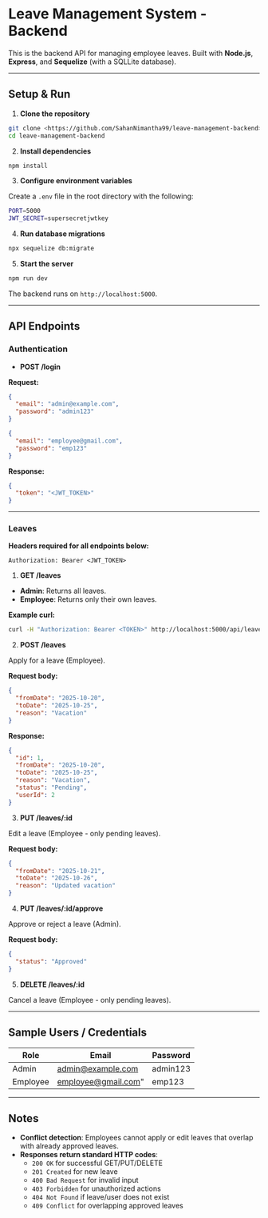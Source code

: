 # Leave Management System - Backend

This is the backend API for managing employee leaves. Built with **Node.js**, **Express**, and **Sequelize** (with a SQLLite database).

---

## **Setup & Run**

1. **Clone the repository**

```bash
git clone <https://github.com/SahanNimantha99/leave-management-backend>
cd leave-management-backend
```

2. **Install dependencies**

```bash
npm install
```

3. **Configure environment variables**

Create a `.env` file in the root directory with the following:

```bash
PORT=5000
JWT_SECRET=supersecretjwtkey
```

4. **Run database migrations**

```bash
npx sequelize db:migrate
```

5. **Start the server**

```bash
npm run dev
```

The backend runs on `http://localhost:5000`.

---

## **API Endpoints**

### **Authentication**

- **POST /login**

**Request:**

```json
{
  "email": "admin@example.com",
  "password": "admin123"
}
```
```json
{
  "email": "employee@gmail.com",
  "password": "emp123"
}
```

**Response:**

```json
{
  "token": "<JWT_TOKEN>"
}
```

---

### **Leaves**

**Headers required for all endpoints below:**
```
Authorization: Bearer <JWT_TOKEN>
```

1. **GET /leaves**

- **Admin**: Returns all leaves.
- **Employee**: Returns only their own leaves.

**Example curl:**

```bash
curl -H "Authorization: Bearer <TOKEN>" http://localhost:5000/api/leaves
```

2. **POST /leaves**

Apply for a leave (Employee).

**Request body:**

```json
{
  "fromDate": "2025-10-20",
  "toDate": "2025-10-25",
  "reason": "Vacation"
}
```

**Response:**

```json
{
  "id": 1,
  "fromDate": "2025-10-20",
  "toDate": "2025-10-25",
  "reason": "Vacation",
  "status": "Pending",
  "userId": 2
}
```

3. **PUT /leaves/:id**

Edit a leave (Employee - only pending leaves).

**Request body:**

```json
{
  "fromDate": "2025-10-21",
  "toDate": "2025-10-26",
  "reason": "Updated vacation"
}
```

4. **PUT /leaves/:id/approve**

Approve or reject a leave (Admin).

**Request body:**

```json
{
  "status": "Approved"
}
```

5. **DELETE /leaves/:id**

Cancel a leave (Employee - only pending leaves).

---

## **Sample Users / Credentials**

| Role      | Email                    | Password     |
|-----------|--------------------------|--------------|
| Admin     | admin@example.com        | admin123     |
| Employee  | employee@gmail.com"      | emp123       |

---

## **Notes**

- **Conflict detection**: Employees cannot apply or edit leaves that overlap with already approved leaves.
- **Responses return standard HTTP codes**:
  - `200 OK` for successful GET/PUT/DELETE
  - `201 Created` for new leave
  - `400 Bad Request` for invalid input
  - `403 Forbidden` for unauthorized actions
  - `404 Not Found` if leave/user does not exist
  - `409 Conflict` for overlapping approved leaves